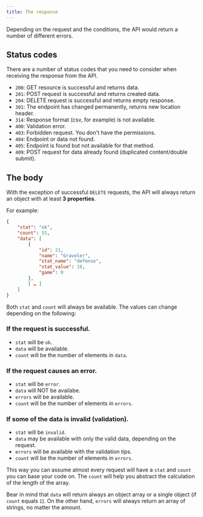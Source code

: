 ```yaml
---
title: The response
---
```


Depending on the request and the conditions, the API would return a number of different errors.


## Status codes 

There are a number of status codes that you need to consider when receiving the response from the API.

- `200`: GET resource is successful and returns data.
- `201`: POST request is successful and returns created data.
- `204`: DELETE request is successful and returns empty response.
- `301`: The endpoint has changed permanently, returns new location header.
- `314`: Response format (csv, for example) is not available.
- `400`: Validation error.
- `403`: Forbidden request. You don't have the permissions.
- `404`: Endpoint or data not found.
- `405`: Endpoint is found but not available for that method.
- `409`: POST request for data already found (duplicated content/double submit).


## The body

With the exception of successful `DELETE` requests, the API will always return an object with at least **3 properties**.

For example:

```json
{
	"stat": "ok",
	"count": 55,
	"data": [
		{
			"id": 21,
			"name": "Graveler",
			"stat_name": "defense",
			"stat_value": 10,
			"game": 0
		},
		[ … ]
	]
}
```

Both `stat` and `count` will always be available. The values can change depending on the following:

### If the request is **successful**.

- `stat` will be `ok`.
- `data` will be available.
- `count` will be the number of elements in `data`.

### If the request causes an **error**.

- `stat` will be `error`.
- `data` will NOT be availabe.
- `errors` will be available.
- `count` will be the number of elements in `errors`.

### If some of the data is **invalid** (validation).

- `stat` will be `invalid`.
- `data` may be available with only the valid data, depending on the request.
- `errors` will be available with the validation tips.
- `count` will be the number of elements in `errors`.

This way you can assume almost every request will have a `stat` and `count` you can base your code on.
The `count` will help you abstract the calculation of the length of the array. 

Bear in mind that `data` will return always an object array or a single object (if `count` equals `1`).
On the other hand, `errors` will always return an array of strings, no matter the amount.
